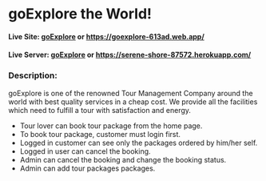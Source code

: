 # goExplore the World!

#### Live Site: [goExplore](https://goexplore-613ad.web.app/) or https://goexplore-613ad.web.app/
#### Live Server: [goExplore](https://serene-shore-87572.herokuapp.com/) or https://serene-shore-87572.herokuapp.com/


 ### Description:

 goExplore is one of the renowned Tour Management Company around the world with best quality services in a cheap cost. We provide all the facilities which need to fulfill a tour with satisfaction and energy.

- Tour lover can  book tour package from the home page.
- To book tour package,  customer must login first.
- Logged in customer can see only the packages ordered by him/her self.
- Logged in user can cancel the booking. 
- Admin can cancel the booking and change the booking status. 
- Admin can add tour packages packages.